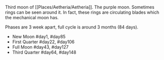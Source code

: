 Third moon of [[Places/Aetheria/Aetheria]]. The purple moon. Sometimes rings can be seen around it. In fact, these rings are circulating blades which the mechanical moon has.

Phases are 3 week apart, full cycle is around 3 months (84 days).
- New Moon #day1, #day85
- First Quarter #day22, #day106
- Full Moon #day43, #day127
- Third Quarter #day64, #day148